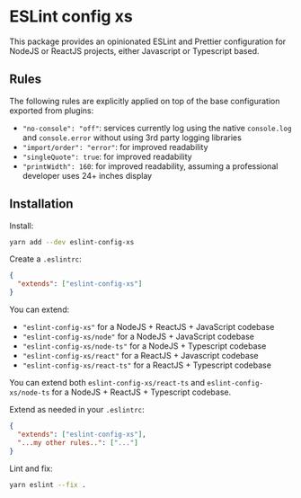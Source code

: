 # ESLint config xs

This package provides an opinionated ESLint and Prettier configuration for NodeJS or ReactJS projects, either Javascript or Typescript based.

## Rules

The following rules are explicitly applied on top of the base configuration exported from plugins:
- `"no-console": "off"`: services currently log using the native `console.log` and `console.error` without using 3rd party logging libraries
- `"import/order": "error"`: for improved readability
- `"singleQuote": true`: for improved readability
- `"printWidth": 160`: for improved readability, assuming a professional developer uses 24+ inches display

## Installation

Install:
```sh
yarn add --dev eslint-config-xs
```

Create a `.eslintrc`:
```json
{
  "extends": ["eslint-config-xs"]
}
```

You can extend:
- `"eslint-config-xs"` for a NodeJS + ReactJS + JavaScript codebase
- `"eslint-config-xs/node"` for a NodeJS + JavaScript codebase
- `"eslint-config-xs/node-ts"` for a NodeJS + Typescript codebase
- `"eslint-config-xs/react"` for a ReactJS + Javascript codebase
- `"eslint-config-xs/react-ts"` for a ReactJS + Typescript codebase

You can extend both `eslint-config-xs/react-ts` and `eslint-config-xs/node-ts` for a NodeJS + ReactJS + Typescript codebase.  

Extend as needed in your `.eslintrc`:
```json
{
  "extends": ["eslint-config-xs"],
  "...my other rules..": ["..."]
}
```

Lint and fix:
```sh
yarn eslint --fix .
```